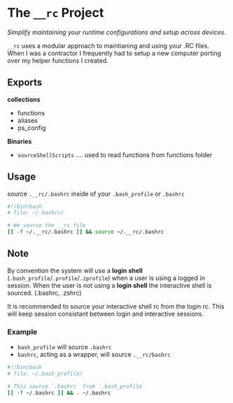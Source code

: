# The `__rc` Project
_Simplify maintaining your runtime configurations and setup across devices._

`__rc` uses a modular approach to
maintianing and using your .RC files. When I was a contractor I frequently had
to setup a new computer porting over my helper functions I created.

## Exports
**collections**
- functions
- aliases
- ps_config

 **Binaries**
- `sourceShellScripts` ....  used to read functions from functions folder

## Usage
source `.__rc/.bashrc` inside of your `.bash_profile` or `.bashrc`

```bash
#!/bin/bash
# file: ~/.bashrc/

# We source the __rc file
[[ -f ~/.__rc/.bashrc ]] && source ~/.__rc/.bashrc
```

## Note

By convention the system will use a **login shell** (`.bash_profile`/`.profile`/`.zprofile`) when a user is using a
logged in session. When the user is not using a **login shell** the interactive shell is sourced.  (.bashrc, .zshrc)

It is recommended to source your interactive shell rc from the login rc. This
will keep session consistant between login and interactive sessions.

### Example
- `bash_profile` will source `.bashrc`
- `bashrc`, acting as a wrapper, will source `.__rc/bashrc`

```bash
#!/bin/bash
# file: ~/.bash_profile/

# This source `.bashrc` from `.bash_profile`
[[ -f ~/.bashrc ]] && . ~/.bashrc
```
